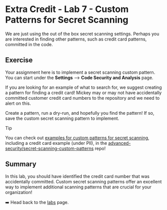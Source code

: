 # Extra Credit - Lab 7 - Custom Patterns for Secret Scanning

We are just using the out of the box secret scanning settings. Perhaps you are interested in finding other patterns, such as credit card patterns, committed in the code.

## Exercise

Your assignment here is to implement a secret scanning custom pattern. You can start under the **Settings** --> **Code Security and Analysis** page.

If you are looking for an example of what to search for, we suggest creating a pattern for finding a credit card! Mickey may or may not have accidentally committed customer credit card numbers to the repository and we need to alert on this.

Create a pattern, run a dry-run, and hopefully you find the pattern! If so, save the custom secret scanning pattern to implement.

> [!TIP]
> You can check out [examples for custom patterns for secret scanning](https://github.com/advanced-security/secret-scanning-custom-patterns/tree/main?tab=readme-ov-file#personally-identifiable-information-pii), including a credit card example (under PII), in the [advanced-security/secret-scanning-custom-patterns](https://github.com/advanced-security/secret-scanning-custom-patterns/tree/main?tab=readme-ov-file#personally-identifiable-information-pii) repo!

## Summary

In this lab, you should have identified the credit card number that was accidentally committed. Custom secret scanning patterns offer an excellent way to implement additional scanning patterns that are crucial for your organization!

➡️ Head back to the [labs](README.md) page.
